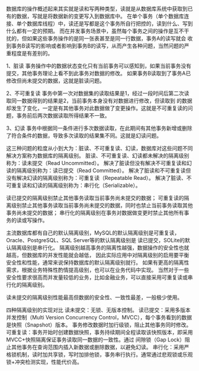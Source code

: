 数据库的操作概述起来其实就是读和写两种类型，读就是从数据库系统中获取到已有的数据，写就是将数据新的变更写入到数据库中。
在单个事务（单个数据库连接、单个数据库线程）中，读还是写都是这个事务所自行把控的，读到什么、写到什么都有一定的预期。
而在并发事务场景中，虽然每个事务之间的操作是互不干扰的，但如果这些事务操作的是同一张表甚至是同一行数据，事务A的读写就会
收到事务B读写的影响或者影响到事务B的读写，从而产生各种问题，当然问题的严重程度是有差别的。

1、脏读
事务操作中的数据状态变化只有当前事务可以感知到，如果当前事务没有提交，其他事务理论上看不到此事务对数据的修改。
如果事务B读取到了事务A已修改但尚未提交的数据，这就是脏读问题。

2、不可重复读
事务中第一次对数据集的读取结果是1，经过一段时间后第二次读取同一数据得到的结果是2，当前事务本身没有对数据进行修改，但读取到
的数据却发生了变化，一定是有其他事务对此数据做了变更操作。这就是不可重复读的问题，事务前后两次数据读取所得结果不一致。

3、幻读
事务中根据同一条件进行多次数据读取，在此期间有其他事务新增或删除了符合条件的数据，导致多次读取的结果集不同。这就是幻读问题。

这三种问题的粒度从小到大为：脏读、不可重复读、幻读，数据库对这些问题不同解决方案称为数据库的隔离级别。
脏读、不可重复读、幻读都未解决的隔离级别称为：读未提交（Read Uncommitted）。
解决了脏读但没有解决不可重复读和幻读的隔离级别称为：读已提交（Read Committed）。
解决了脏读和不可重复读但没有解决幻读的隔离级别称为：可重复读（Repeatable Read）。
解决了脏读、不可重复读和幻读的隔离级别称为：串行化（Serializable）。

读已提交的隔离级别禁止其他事务读取当前事务尚未提交的数据；
可重复读的隔离级别禁止其他事务读取当前事务尚未提交的数据，同时也禁止当前事务读取其他事务尚未提交的数据；
串行化的隔离级别在事务对数据做变更时禁止其他所有事务的读或写操作。

主流数据库都有自己的默认隔离级别，MySQL的默认隔离级别是可重复读，Oracle、PostgreSQL、SQL Server等的默认隔离级别是
读已提交，SOLite的默认隔离级别是串行化。
隔离级别越高事务的隔离性越强，数据操作的安全性也就越高，但数据库的并发性能就会越低，
因此实际应用中对隔离级别的启用要平衡安全性和性能，通常来说保持数据库的默认隔离级别就行。
如果有更高的隔离性需求，根据业务特殊性酌情提高级别，也可以在业务代码中实现。
当然对于一些安全性要求很高而并发量较低的业务，比如金融业务，可以直接采用可重复读或串行化的隔离级别。

读未提交的隔离级别性能最高但数据的安全性、一致性最差，一般极少使用。

四种隔离级别的实现对比
读未提交：无锁、无版本控制。
读已提交：采用多版本并发控制（Multi Version Concurrency Control，MVCC），每个事务看到的数据是快照（Snapshot）版本。
事务修改数据时加行级锁，阻止其他事务同时修改。
可重复读：事务开始时创建数据快照，事务持续期间全程读取该快照版本，即采用MVCC+快照隔离保证事务读取同一数据的一致性。通过
间隙锁（Gap Lock）阻止其他事务在查询范围内插入新数据或删除数据，以避免幻读。
串行化：采用严格锁机制，读时加共享锁，写时加排他锁，事务串行执行。通常通过悲观锁或乐观锁+冲突检测实现，性能代价高。









